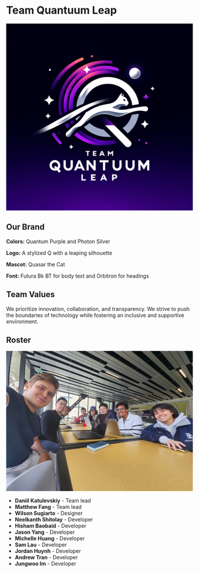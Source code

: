 # Team Quantuum Leap

![Image](./branding/quantleap-logo.webp)

## Our Brand

**Colors:** Quantum Purple and Photon Silver

**Logo:** A stylized Q with a leaping silhouette

**Mascot:** Quasar the Cat

**Font:** Futura Bk BT for body text and Orbitron for headings

## Team Values

We prioritize innovation, collaboration, and transparency. We strive to push the boundaries of technology while fostering an inclusive and supportive environment.

## Roster

![Image](./branding/photo_2024-04-14_15-24-04.jpg)

- **Daniil Katulevskiy** - Team lead
- **Matthew Fang** - Team lead
- **Wilson Sugiarto** - Designer
- **Neelkanth Shitolay** - Developer
- **Hisham Baobaid** - Developer
- **Jason Yang** - Developer
- **Michelle Huang** - Developer
- **Sam Lau** - Developer
- **Jordan Huynh** - Developer
- **Andrew Tran** - Developer
- **Jungwoo Im** - Developer
